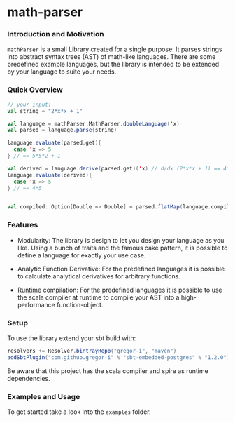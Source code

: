 # math-parser

### Introduction and Motivation

`mathParser` is a small Library created for a single purpose: 
It parses strings into abstract syntax trees (AST) of math-like languages. 
There are some predefined example languages, but the library is intended to be extended by your language to suite your needs.

### Quick Overview

```scala
// your input:
val string = "2*x*x + 1"

val language = mathParser.MathParser.doubleLanguage('x)
val parsed = language.parse(string)

language.evaluate(parsed.get){
  case 'x => 5
} // == 5*5*2 + 1

val derived = language.derive(parsed.get)('x) // d/dx (2*x*x + 1) == 4*x
language.evaluate(derived){
  case 'x => 5
} // == 4*5


val compiled: Option[Double => Double] = parsed.flatMap(language.compile1)
```

### Features

* Modularity: 
The library is design to let you design your language as you like. 
Using a bunch of traits and the famous cake pattern, it is possible to define a language for exactly your use case.

* Analytic Function Derivative: 
For the predefined languages it is possible to calculate analytical derivatives for arbitrary functions.

* Runtime compilation: 
For the predefined languages it is possible to use the scala compiler at runtime to compile your AST into a high-performance function-object.


### Setup

To use the library extend your sbt build with:
```sbt
resolvers += Resolver.bintrayRepo("gregor-i", "maven")
addSbtPlugin("com.github.gregor-i" % "sbt-embedded-postgres" % "1.2.0")
```

Be aware that this project has the scala compiler and spire as runtime dependencies.

### Examples and Usage

To get started take a look into the `examples` folder.
